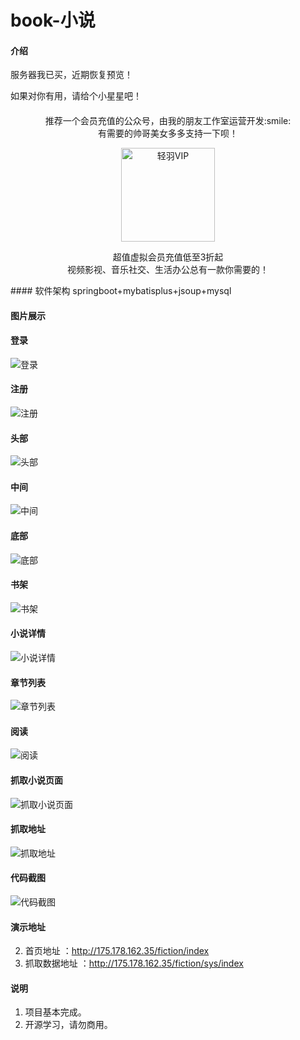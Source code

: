 # book-小说

#### 介绍
服务器我已买，近期恢复预览！

如果对你有用，请给个小星星吧！
####
<p align="center"> 推荐一个会员充值的公众号，由我的朋友工作室运营开发:smile:<br/>有需要的帅哥美女多多支持一下呗！</p>
<p align="center"><img alt="轻羽VIP" width="150px"src="https://gitee.com/lin_zhao_quan/book_novels/raw/master/cz_qrcode.png"/></p>
<P align="center">超值虚拟会员充值低至3折起<br/>视频影视、音乐社交、生活办公总有一款你需要的！</P>
#### 软件架构
springboot+mybatisplus+jsoup+mysql

#### 图片展示

#### 登录

![登录](https://images.gitee.com/uploads/images/2020/0106/221039_e62bc99f_5423276.png "屏幕截图.png")

#### 注册

![注册](https://images.gitee.com/uploads/images/2020/0106/221135_bc30250f_5423276.png "屏幕截图.png")

#### 头部

![头部](https://images.gitee.com/uploads/images/2019/1220/003342_5a6182c9_5423276.png "屏幕截图.png")

#### 中间

![中间](https://images.gitee.com/uploads/images/2019/1220/003415_a7e2e5af_5423276.png "屏幕截图.png")

#### 底部 

![底部](https://images.gitee.com/uploads/images/2019/1220/003453_246b5461_5423276.png "屏幕截图.png")

#### 书架

![书架](https://images.gitee.com/uploads/images/2020/0106/220854_5a050dd4_5423276.png "屏幕截图.png")

#### 小说详情

![小说详情](https://images.gitee.com/uploads/images/2019/1220/003510_8de5c3f2_5423276.png "屏幕截图.png")

#### 章节列表

![章节列表](https://images.gitee.com/uploads/images/2019/1220/003536_9b403642_5423276.png "屏幕截图.png")

#### 阅读

![阅读](https://images.gitee.com/uploads/images/2019/1220/003602_262b0701_5423276.png "屏幕截图.png")

#### 抓取小说页面
                                    
![抓取小说页面](https://images.gitee.com/uploads/images/2019/1231/153536_7ec0df53_5423276.png "屏幕截图.png")

#### 抓取地址

![抓取地址](https://images.gitee.com/uploads/images/2019/1231/153637_a67d4f6c_5423276.png "屏幕截图.png")

#### 代码截图
![代码截图](https://images.gitee.com/uploads/images/2020/0909/164022_6c652e86_5423276.png "屏幕截图.png")
#### 演示地址

2.   首页地址 ：http://175.178.162.35/fiction/index
3.   抓取数据地址 ：http://175.178.162.35/fiction/sys/index

#### 说明

1.   项目基本完成。
2.   开源学习，请勿商用。
